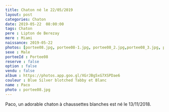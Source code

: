 ```yaml
---
title: Chaton né le 22/05/2019
layout: post
categories: Chaton
date: 2019-05-22  08:00:00
tags: Chaton
pere : Lipton de Berezay
mere : Miami
naissance: 2019-05-22
photos: [portee08.jpg, portee08-1.jpg, portee08_2.jpg,portee08_3.jpg, portee08_4.jpg]
sexe : Male
porteeId : Portee08
reserve : false
option : false
vendu : false
album : https://photos.app.goo.gl/XGrJBg5xG7XSPDae6
couleur : Blue Silver blotched Tabby et Blanc
name : Paco
photo : portee08.jpg
---
```


Paco, un adorable chaton à chaussettes blanches est né le 13/11/2018.
